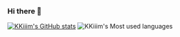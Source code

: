 ### Hi there 👋
[![KKiiim's GitHub stats](https://github-readme-stats.vercel.app/api?username=KKiiim&show_icons=true&theme=radical)](https://github.com/anuraghazra/github-readme-stats)
![KKiiim's Most used languages](https://github-readme-stats.vercel.app/api/top-langs?username=KKiiim&layout=compact&hide_border=true&langs_count=10)

